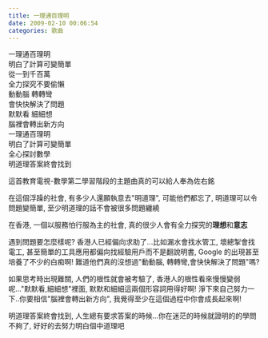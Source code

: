 ```yaml
---
title: 一理通百理明
date: 2009-02-10 00:06:54
categories: 歌曲
---
```


  
  
  
一理通百理明  
明白了計算可變簡單  
從一到千百萬  
全力探究不要偷懶  
動動腦 轉轉彎  
會快快解決了問題  
默默看 細細想  
腦裡會轉出新方向  
一理通百理明  
 明白了計算可變簡單  
全心探討數學  
明道理答案終會找到  
  
這首教育電視-數學第二學習階段的主題曲真的可以給人奉為佐右銘  
  
在這個浮躁的社會, 有多少人還願執意去"明道理", 可能他們都忘了, 明道理可以令問題變簡單, 至少明道理的話不會被很多問題纏繞  
  
在香港, 一個以服務怕行服為主的社會, 真的很少人會有全力探究的**理想**和**意志**  
  
遇到問題要怎麼樣呢? 香港人已經偏向求助了...比如漏水會找水管工, 壞總掣會找電工, 甚至簡單的工具應用都偏向找經驗用戶而不是翻說明書, Google 的出現甚至培養了不少的白痴啊! 難道他們真的沒想過"動動腦, 轉轉彎,會快快解決了問題"嗎?  
  
如果思考時出現難關, 人們的根性就會被考驗了, 香港人的根性看來慢慢變弱呢..."默默看,細細想"裡面, 默默和細細這兩個形容詞用得好啊! 淨下來自己努力一下..你要相信"腦裡會轉出新方向", 我覺得至少在這個過程中你會成長起來啊!  
  
明道理答案終會找到, 人生總有要求答案的時候...你在迷茫的時候就證明的的學問不夠了, 好好的去努力明白個中道理吧  
  